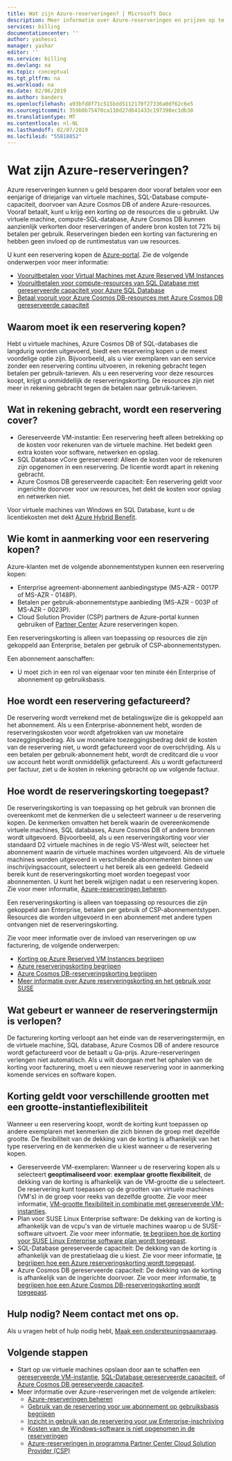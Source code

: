 ```yaml
---
title: Wat zijn Azure-reserveringen? | Microsoft Docs
description: Meer informatie over Azure-reserveringen en prijzen op te slaan op uw virtuele machines, SQL-databases, Azure Cosmos DB en andere resourcekosten.
services: billing
documentationcenter: ''
author: yashesvi
manager: yashar
editor: ''
ms.service: billing
ms.devlang: na
ms.topic: conceptual
ms.tgt_pltfrm: na
ms.workload: na
ms.date: 02/06/2019
ms.author: banders
ms.openlocfilehash: a93bfd8f71c515bdd5112170f27336a0df62c6e5
ms.sourcegitcommit: 359b0b75470ca110d27d641433c197398ec1db38
ms.translationtype: MT
ms.contentlocale: nl-NL
ms.lasthandoff: 02/07/2019
ms.locfileid: "55818852"
---
```

# <a name="what-are-azure-reservations"></a>Wat zijn Azure-reserveringen?

Azure reserveringen kunnen u geld besparen door vooraf betalen voor een eenjarige of driejarige van virtuele machines, SQL-Database compute-capaciteit, doorvoer van Azure Cosmos DB of andere Azure-resources. Vooraf betaalt, kunt u krijg een korting op de resources die u gebruikt. Uw virtuele machine, compute-SQL-database, Azure Cosmos DB kunnen aanzienlijk verkorten door reserveringen of andere bron kosten tot 72% bij betalen per gebruik. Reserveringen bieden een korting van facturering en hebben geen invloed op de runtimestatus van uw resources.

U kunt een reservering kopen de [Azure-portal](https://aka.ms/reservations). Zie de volgende onderwerpen voor meer informatie:

- [Vooruitbetalen voor Virtual Machines met Azure Reserved VM Instances](../virtual-machines/windows/prepay-reserved-vm-instances.md)
- [Vooruitbetalen voor compute-resources van SQL Database met gereserveerde capaciteit voor Azure SQL Database](../sql-database/sql-database-reserved-capacity.md)
- [Betaal vooruit voor Azure Cosmos DB-resources met Azure Cosmos DB gereserveerde capaciteit](../cosmos-db/cosmos-db-reserved-capacity.md)

## <a name="why-should-i-buy-a-reservation"></a>Waarom moet ik een reservering kopen?

Hebt u virtuele machines, Azure Cosmos DB of SQL-databases die langdurig worden uitgevoerd, biedt een reservering kopen u de meest voordelige optie zijn. Bijvoorbeeld, als u vier exemplaren van een service zonder een reservering continu uitvoeren, in rekening gebracht tegen betalen per gebruik-tarieven. Als u een reservering voor deze resources koopt, krijgt u onmiddellijk de reserveringskorting. De resources zijn niet meer in rekening gebracht tegen de betalen naar gebruik-tarieven.

## <a name="what-charges-does-a-reservation-cover"></a>Wat in rekening gebracht, wordt een reservering cover?

- Gereserveerde VM-instantie: Een reservering heeft alleen betrekking op de kosten voor rekenuren van de virtuele machine. Het bedekt geen extra kosten voor software, netwerken en opslag.
- SQL Database vCore gereserveerd: Alleen de kosten voor de rekenuren zijn opgenomen in een reservering. De licentie wordt apart in rekening gebracht.
- Azure Cosmos DB gereserveerde capaciteit: Een reservering geldt voor ingerichte doorvoer voor uw resources, het dekt de kosten voor opslag en netwerken niet.

Voor virtuele machines van Windows en SQL Database, kunt u de licentiekosten met dekt [Azure Hybrid Benefit](https://azure.microsoft.com/pricing/hybrid-benefit/).

## <a name="whos-eligible-to-purchase-a-reservation"></a>Wie komt in aanmerking voor een reservering kopen?

Azure-klanten met de volgende abonnementstypen kunnen een reservering kopen:

- Enterprise agreement-abonnement aanbiedingstype (MS-AZR - 0017P of MS-AZR - 0148P).
- Betalen per gebruik-abonnementstype aanbieding (MS-AZR - 003P of MS-AZR - 0023P).
- Cloud Solution Provider (CSP) partners de Azure-portal kunnen gebruiken of [Partner Center](https://docs.microsoft.com/partner-center/azure-reservations) Azure reserveringen kopen.

Een reserveringskorting is alleen van toepassing op resources die zijn gekoppeld aan Enterprise, betalen per gebruik of CSP-abonnementstypen.

 Een abonnement aanschaffen:

- U moet zich in een rol van eigenaar voor ten minste één Enterprise of abonnement op gebruiksbasis.

## <a name="how-is-a-reservation-billed"></a>Hoe wordt een reservering gefactureerd?

De reservering wordt verrekend met de betalingswijze die is gekoppeld aan het abonnement. Als u een Enterprise-abonnement hebt, worden de reserveringskosten voor wordt afgetrokken van uw monetaire toezeggingsbedrag. Als uw monetaire toezeggingsbedrag dekt de kosten van de reservering niet, u wordt gefactureerd voor de overschrijding. Als u een betalen per gebruik-abonnement hebt, wordt de creditcard die u voor uw account hebt wordt onmiddellijk gefactureerd. Als u wordt gefactureerd per factuur, ziet u de kosten in rekening gebracht op uw volgende factuur.

## <a name="how-is-the-reservation-discount-applied"></a>Hoe wordt de reserveringskorting toegepast?

De reserveringskorting is van toepassing op het gebruik van bronnen die overeenkomt met de kenmerken die u selecteert wanneer u de reservering kopen. De kenmerken omvatten het bereik waarin de overeenkomende virtuele machines, SQL databases, Azure Cosmos DB of andere bronnen wordt uitgevoerd. Bijvoorbeeld, als u een reserveringskorting voor vier standaard D2 virtuele machines in de regio VS-West wilt, selecteer het abonnement waarin de virtuele machines worden uitgevoerd. Als de virtuele machines worden uitgevoerd in verschillende abonnementen binnen uw inschrijvingsaccount, selecteert u het bereik als een gedeeld. Gedeeld bereik kunt de reserveringskorting moet worden toegepast voor abonnementen. U kunt het bereik wijzigen nadat u een reservering kopen. Zie voor meer informatie, [Azure-reserveringen beheren](billing-manage-reserved-vm-instance.md).

Een reserveringskorting is alleen van toepassing op resources die zijn gekoppeld aan Enterprise, betalen per gebruik of CSP-abonnementstypen. Resources die worden uitgevoerd in een abonnement met andere typen ontvangen niet de reserveringskorting.

Zie voor meer informatie over de invloed van reserveringen op uw facturering, de volgende onderwerpen:

- [Korting op Azure Reserved VM Instances begrijpen](billing-understand-vm-reservation-charges.md)
- [Azure reserveringskorting begrijpen](billing-understand-vm-reservation-charges.md)
- [Azure Cosmos DB-reserveringskorting begrijpen](billing-understand-cosmosdb-reservation-charges.md)
- [Meer informatie over Azure reserveringskorting en het gebruik voor SUSE](billing-understand-suse-reservation-charges.md)

## <a name="what-happens-when-the-reservation-term-expires"></a>Wat gebeurt er wanneer de reserveringstermijn is verlopen?

De facturering korting verloopt aan het einde van de reserveringstermijn, en de virtuele machine, SQL database, Azure Cosmos DB of andere resource wordt gefactureerd voor de betaalt u Ga-prijs. Azure-reserveringen verlengen niet automatisch. Als u wilt doorgaan met het ophalen van de korting voor facturering, moet u een nieuwe reservering voor in aanmerking komende services en software kopen.

## <a name="discount-applies-to-different-sizes-with-instance-size-flexibility"></a>Korting geldt voor verschillende grootten met een grootte-instantieflexibiliteit

Wanneer u een reservering koopt, wordt de korting kunt toepassen op andere exemplaren met kenmerken die zich binnen de groep met dezelfde grootte. De flexibiliteit van de dekking van de korting is afhankelijk van het type reservering en de kenmerken die u kiest wanneer u de reservering kopen.

- Gereserveerde VM-exemplaren: Wanneer u de reservering kopen als u selecteert **geoptimaliseerd voor**: **exemplaar grootte flexibiliteit**, de dekking van de korting is afhankelijk van de VM-grootte die u selecteert. De reservering kunt toepassen op de grootten van virtuele machines (VM's) in de groep voor reeks van dezelfde grootte. Zie voor meer informatie, [VM-grootte flexibiliteit in combinatie met gereserveerde VM-instanties](../virtual-machines/windows/reserved-vm-instance-size-flexibility.md).
- Plan voor SUSE Linux Enterprise software: De dekking van de korting is afhankelijk van de vcpu's van de virtuele machines waarop u de SUSE-software uitvoert. Zie voor meer informatie, [te begrijpen hoe de korting voor SUSE Linux Enterprise software plan wordt toegepast](billing-understand-suse-reservation-charges.md).
- SQL-Database gereserveerde capaciteit: De dekking van de korting is afhankelijk van de prestatielaag die u kiest. Zie voor meer informatie, [te begrijpen hoe een Azure reserveringskorting wordt toegepast](billing-understand-reservation-charges.md).
- Azure Cosmos DB gereserveerde capaciteit: De dekking van de korting is afhankelijk van de ingerichte doorvoer. Zie voor meer informatie, [te begrijpen hoe een Azure Cosmos DB-reserveringskorting wordt toegepast](billing-understand-cosmosdb-reservation-charges.md).

## <a name="need-help-contact-us"></a>Hulp nodig? Neem contact met ons op.

Als u vragen hebt of hulp nodig hebt, [Maak een ondersteuningsaanvraag](https://portal.azure.com/#blade/Microsoft_Azure_Support/HelpAndSupportBlade/newsupportrequest).

## <a name="next-steps"></a>Volgende stappen

- Start op uw virtuele machines opslaan door aan te schaffen een [gereserveerde VM-instantie](../virtual-machines/windows/prepay-reserved-vm-instances.md), [SQL-Database gereserveerde capaciteit](../sql-database/sql-database-reserved-capacity.md), of [Azure Cosmos DB gereserveerde capaciteit](../cosmos-db/cosmos-db-reserved-capacity.md).
- Meer informatie over Azure-reserveringen met de volgende artikelen:
    - [Azure-reserveringen beheren](billing-manage-reserved-vm-instance.md)
    - [Gebruik van de reservering voor uw abonnement op gebruiksbasis begrijpen](billing-understand-reserved-instance-usage.md)
    - [Inzicht in gebruik van de reservering voor uw Enterprise-inschrijving](billing-understand-reserved-instance-usage-ea.md)
    - [Kosten van de Windows-software is niet opgenomen in de reserveringen](billing-reserved-instance-windows-software-costs.md)
    - [Azure-reserveringen in programma Partner Center Cloud Solution Provider (CSP)](https://docs.microsoft.com/partner-center/azure-reservations)
